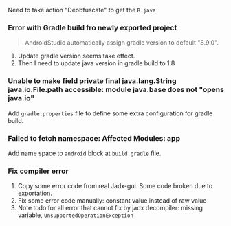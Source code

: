 Need to take action "Deobfuscate" to get the `R.java`

### Error with Gradle build fro newly exported project 
> AndroidStudio automatically assign gradle version to default "8.9.0".

1. Update gradle version seems take effect.
2. Then I need to update java version in gradle build to 1.8

### Unable to make field private final java.lang.String java.io.File.path accessible: module java.base does not "opens java.io"

Add `gradle.properties` file to define some extra configuration for gradle build.

### Failed to fetch namespace: Affected Modules: app
Add name space to `android` block at `build.gradle` file.

### Fix compiler error
1. Copy some error code from real Jadx-gui. Some code broken due to exportation.
2. Fix some error code manually: constant value instead of raw value
3. Note todo for all error that cannot fix by jadx decompiler: missing variable, `UnsupportedOperationException`
